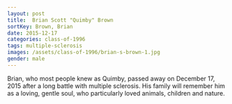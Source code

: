 ```yaml
---
layout: post
title:  Brian Scott "Quimby" Brown
sortKey: Brown, Brian
date: 2015-12-17
categories: class-of-1996
tags: multiple-sclerosis
images: /assets/class-of-1996/brian-s-brown-1.jpg
gender: male
---
```

Brian, who most people knew as Quimby, passed away on December 17, 2015 after a long battle with multiple sclerosis.  His family will remember him as a loving, gentle soul, who particularly loved animals, children and nature.

